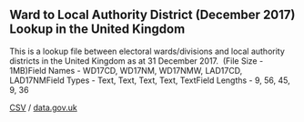 ## Ward to Local Authority District (December 2017) Lookup in the United Kingdom

This is a lookup file between electoral wards/divisions and local authority districts in the United Kingdom as at 31 December 2017.  (File Size - 1MB)Field Names - WD17CD, WD17NM, WD17NMW, LAD17CD, LAD17NMField Types - Text, Text, Text, Text, TextField Lengths - 9, 56, 45, 9, 36

[CSV](../csv/047.csv) / [data.gov.uk](https://data.gov.uk/dataset/6cf75257-adb8-44d4-a2ca-1d74d7b22740/ward-to-local-authority-district-december-2017-lookup-in-the-united-kingdom)

